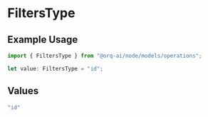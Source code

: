 # FiltersType

## Example Usage

```typescript
import { FiltersType } from "@orq-ai/node/models/operations";

let value: FiltersType = "id";
```

## Values

```typescript
"id"
```